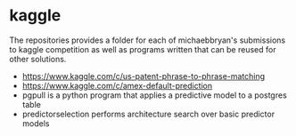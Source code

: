 # kaggle

The repositories provides a folder for each of michaebbryan's submissions to kaggle competition
as well as programs written that can be reused for other solutions.

* https://www.kaggle.com/c/us-patent-phrase-to-phrase-matching
* https://www.kaggle.com/c/amex-default-prediction
* pgpull is a python program that applies a predictive model to a postgres table
* predictorselection performs architecture search over basic predictor models
